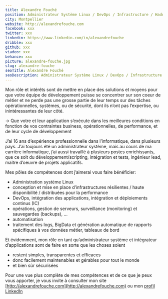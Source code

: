 ```yaml
---
title: Alexandre Fouché
position: Administrateur Système Linux / DevOps / Infrastructure / Hadoop
city: Montpellier
website: http://alexandrefouche.com
facebook: xxx
twitter: xxx
linkedin: https://www.linkedin.com/in/alexandrefouche
dribble: xxx
github: xxx
viadeo: xxx
behance: xxx
picture: alexandre-fouche.jpg
slug: alexandre-fouche
seoTitle: Alexandre Fouché
seoDescription: Administrateur Système Linux / DevOps / Infrastructure / Hadoop
---
```


Mon rôle et intérêts sont de mettre en place des solutions et moyens pour que votre équipe de développement puisse se concentrer sur son coeur de métier et ne perde pas une grosse partie de leur temps sur des tâches opérationnelles, systèmes, ou de sécurité, dont ils n’ont pas l’expertise, ou inintéressantes de leur côté.

-> Que votre et leur application s’exécute dans les meilleures conditions en fonction de vos contraintes business, opérationnelles, de performance, et de leur cycle de développement

J’ai 16 ans d’expérience professionnelle dans l’informatique, dans plusieurs pays. J’ai toujours été un administrateur système, mais au cours de ma carrière informatique, j’ai aussi travaillé à plusieurs postes enrichissants, que ce soit du développement/scripting, intégration et tests, ingénieur lead, maitre d’oeuvre de projets applicatifs.

Mes pôles de compétences dont j’aimerai vous faire bénéficier:

* Administration système Linux
* conception et mise en place d’infrastructures résilientes / haute disponibilité / distribuées pour la performance
* DevOps, intégration des applications, intégration et déploiements continus (IC)
* opérations, gestion de serveurs, surveillance (monitoring) et sauvegardes (backups), …
* automatisation
* traitement des logs, BigData et génération automatique de rapports spécifiques à vos données métier, tableaux de bord

Et évidemment, mon rôle en tant qu’administrateur système et intégrateur d’applications sont de faire en sorte que les choses soient

* restent simples, transparentes et efficaces
* donc facilement maintenables et gérables pour tout le monde
* et bien sûr sécurisées

Pour une vue plus complète de mes compétences et de ce que je peux vous apporter, je vous invite à consulter mon site [http://alexandrefouche.com](http://alexandrefouche.com) ou mon [profil LinkedIn](https://www.linkedin.com/in/alexandrefouche)
